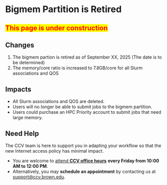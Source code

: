 # Bigmem Partition is Retired

## <mark style="color:red;">This page is under construction</mark>

## Changes

1. The bigmem partion is retired as of September XX, 2025 (The date is to be determined)
2. The memory/core ratio is increased to 7.8GB/core for all Slurm associations and QOS

## Impacts

* All Slurm associations and QOS are deleted.
* Users will no longer be able to submit jobs to the bigmem partition.
* Users could purchase an HPC Priority account to submit jobs that need large memory.&#x20;

## Need Help

The CCV team is here to support you in adapting your workflow so that the new Internet access policy has minimal impact.

* You are welcome to [attend **CCV office hours**](https://brown.zoom.us/j/93572022965) **every Friday from 10:00 AM to 12:00 PM**.
* Alternatively, you may **schedule an appointment** by contacting us at support@ccv.brown.edu.
